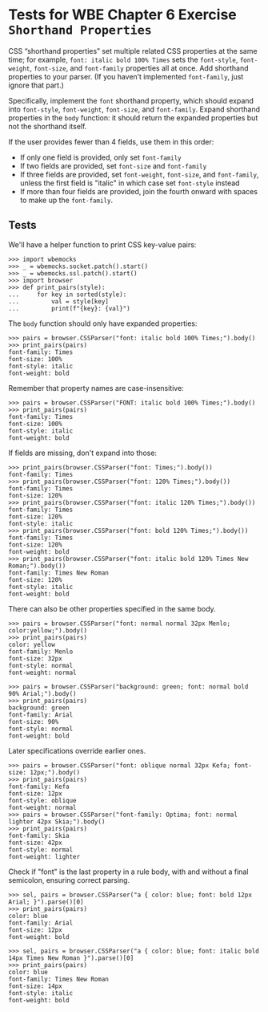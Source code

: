 Tests for WBE Chapter 6 Exercise `Shorthand Properties`
=======================

CSS “shorthand properties” set multiple related CSS properties at the
same time; for example, `font: italic bold 100% Times` sets the
`font-style`, `font-weight`, `font-size`, and `font-family` properties
all at once. Add shorthand properties to your parser. (If you haven’t
implemented `font-family`, just ignore that part.)

Specifically, implement the `font` shorthand property, which should
expand into `font-style`, `font-weight`, `font-size`, and
`font-family`. Expand shorthand properties in the `body` function: it
should return the expanded properties but not the shorthand itself.

If the user provides fewer than 4 fields, use them in this order:

- If only one field is provided, only set `font-family`
- If two fields are provided, set `font-size` and `font-family`
- If three fields are provided, set `font-weight`, `font-size`, and
  `font-family`, unless the first field is "italic" in which case set
  `font-style` instead
- If more than four fields are provided, join the fourth onward with
  spaces to make up the `font-family`.

Tests
-----

We'll have a helper function to print CSS key-value pairs:

    >>> import wbemocks
    >>> _ = wbemocks.socket.patch().start()
    >>> _ = wbemocks.ssl.patch().start()
    >>> import browser
    >>> def print_pairs(style):
    ...     for key in sorted(style):
    ...         val = style[key]
    ...         print(f"{key}: {val}")

The `body` function should only have expanded properties:

    >>> pairs = browser.CSSParser("font: italic bold 100% Times;").body()
    >>> print_pairs(pairs)
    font-family: Times
    font-size: 100%
    font-style: italic
    font-weight: bold

Remember that property names are case-insensitive:

    >>> pairs = browser.CSSParser("FONT: italic bold 100% Times;").body()
    >>> print_pairs(pairs)
    font-family: Times
    font-size: 100%
    font-style: italic
    font-weight: bold
    
If fields are missing, don't expand into those:

    >>> print_pairs(browser.CSSParser("font: Times;").body())
    font-family: Times
    >>> print_pairs(browser.CSSParser("font: 120% Times;").body())
    font-family: Times
    font-size: 120%
    >>> print_pairs(browser.CSSParser("font: italic 120% Times;").body())
    font-family: Times
    font-size: 120%
    font-style: italic
    >>> print_pairs(browser.CSSParser("font: bold 120% Times;").body())
    font-family: Times
    font-size: 120%
    font-weight: bold
    >>> print_pairs(browser.CSSParser("font: italic bold 120% Times New Roman;").body())
    font-family: Times New Roman
    font-size: 120%
    font-style: italic
    font-weight: bold

There can also be other properties specified in the same body.

    >>> pairs = browser.CSSParser("font: normal normal 32px Menlo; color:yellow;").body()
    >>> print_pairs(pairs)
    color: yellow
    font-family: Menlo
    font-size: 32px
    font-style: normal
    font-weight: normal

    >>> pairs = browser.CSSParser("background: green; font: normal bold 90% Arial;").body()
    >>> print_pairs(pairs)
    background: green
    font-family: Arial
    font-size: 90%
    font-style: normal
    font-weight: bold

Later specifications override earlier ones.

    >>> pairs = browser.CSSParser("font: oblique normal 32px Kefa; font-size: 12px;").body()
    >>> print_pairs(pairs)
    font-family: Kefa
    font-size: 12px
    font-style: oblique
    font-weight: normal
    >>> pairs = browser.CSSParser("font-family: Optima; font: normal lighter 42px Skia;").body()
    >>> print_pairs(pairs)
    font-family: Skia
    font-size: 42px
    font-style: normal
    font-weight: lighter

Check if "font" is the last property in a rule body, with and without a final semicolon, ensuring correct parsing.

    >>> sel, pairs = browser.CSSParser("a { color: blue; font: bold 12px Arial; }").parse()[0]
    >>> print_pairs(pairs)
    color: blue
    font-family: Arial
    font-size: 12px
    font-weight: bold

    >>> sel, pairs = browser.CSSParser("a { color: blue; font: italic bold 14px Times New Roman }").parse()[0]
    >>> print_pairs(pairs)
    color: blue
    font-family: Times New Roman
    font-size: 14px
    font-style: italic
    font-weight: bold